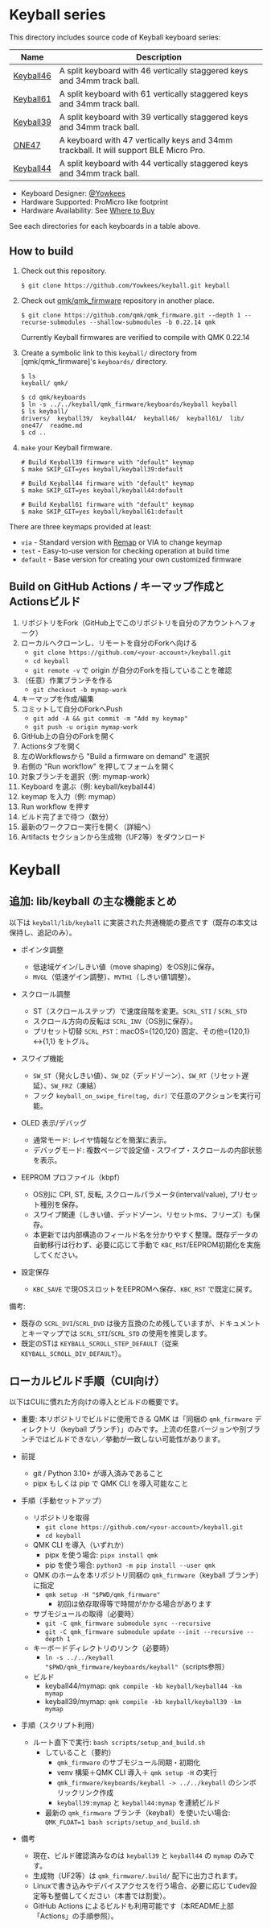 # Keyball series

This directory includes source code of Keyball keyboard series:

| Name          | Description
|---------------|-------------------------------------------------------------
|[Keyball46](./keyball46)|A split keyboard with 46 vertically staggered keys and 34mm track ball.
|[Keyball61](./keyball61)|A split keyboard with 61 vertically staggered keys and 34mm track ball.
|[Keyball39](./keyball39)|A split keyboard with 39 vertically staggered keys and 34mm track ball.
|[ONE47](./one47)|A keyboard with 47 vertically keys and 34mm trackball. It will support BLE Micro Pro.
|[Keyball44](./keyball44)|A split keyboard with 44 vertically staggered keys and 34mm track ball.

* Keyboard Designer: [@Yowkees](https://twitter.com/Yowkees)  
* Hardware Supported: ProMicro like footprint
* Hardware Availability: See [Where to Buy](../../../README.md#where-to-buy)

See each directories for each keyboards in a table above.

## How to build

1. Check out this repository.

    ```console
    $ git clone https://github.com/Yowkees/keyball.git keyball
    ```

2. Check out [qmk/qmk_firmware](https://github.com/qmk/qmk_firmware/) repository in another place.

    ```console
    $ git clone https://github.com/qmk/qmk_firmware.git --depth 1 --recurse-submodules --shallow-submodules -b 0.22.14 qmk
    ```

    Currently Keyball firmwares are verified to compile with QMK 0.22.14

3. Create a symbolic link to this `keyball/` directory from [qmk/qmk_firmware]'s `keyboards/` directory.

    ```console
    $ ls
    keyball/ qmk/

    $ cd qmk/keyboards
    $ ln -s ../../keyball/qmk_firmware/keyboards/keyball keyball
    $ ls keyball/
    drivers/  keyball39/  keyball44/  keyball46/  keyball61/  lib/  one47/  readme.md
    $ cd ..
    ```

4. `make` your Keyball firmware.

    ```console
    # Build Keyball39 firmware with "default" keymap
    $ make SKIP_GIT=yes keyball/keyball39:default

    # Build Keyball44 firmware with "default" keymap
    $ make SKIP_GIT=yes keyball/keyball44:default

    # Build Keyball61 firmware with "default" keymap
    $ make SKIP_GIT=yes keyball/keyball61:default
    ```

There are three keymaps provided at least:

* `via` - Standard version with [Remap](https://remap-keys.app/) or VIA to change keymap
* `test` - Easy-to-use version for checking operation at build time
* `default` - Base version for creating your own customized firmware

## Build on GitHub Actions / キーマップ作成とActionsビルド

1. リポジトリをFork（GitHub上でこのリポジトリを自分のアカウントへフォーク）
2. ローカルへクローンし、リモートを自分のForkへ向ける
   - `git clone https://github.com/<your-account>/keyball.git`
   - `cd keyball`
   - `git remote -v` で origin が自分のForkを指していることを確認
3. （任意）作業ブランチを作る
   - `git checkout -b mymap-work`
4. キーマップを作成/編集
5. コミットして自分のForkへPush
   - `git add -A && git commit -m "Add my keymap"`
   - `git push -u origin mymap-work`
6. GitHub上の自分のForkを開く
7. Actionsタブを開く
8. 左のWorkflowsから "Build a firmware on demand" を選択
9. 右側の "Run workflow" を押してフォームを開く
10. 対象ブランチを選択（例: mymap-work）
11. Keyboard を選ぶ（例: keyball/keyball44）
12. keymap を入力（例: mymap）
13. Run workflow を押す
14. ビルド完了まで待つ（数分）
15. 最新のワークフロー実行を開く（詳細へ）
16. Artifacts セクションから生成物（UF2等）をダウンロード
# Keyball
## 追加: lib/keyball の主な機能まとめ

以下は `keyball/lib/keyball` に実装された共通機能の要点です（既存の本文は保持し、追記のみ）。

- ポインタ調整
  - 低速域ゲイン/しきい値（move shaping）をOS別に保存。
  - `MVGL`（低速ゲイン調整）、`MVTH1`（しきい値1調整）。

- スクロール調整
  - ST（スクロールステップ）で速度段階を変更。`SCRL_STI` / `SCRL_STD`
  - スクロール方向の反転は `SCRL_INV`（OS別に保存）。
  - プリセット切替 `SCRL_PST`：macOS={120,120} 固定、その他={120,1}↔{1,1} をトグル。

- スワイプ機能
  - `SW_ST`（発火しきい値）、`SW_DZ`（デッドゾーン）、`SW_RT`（リセット遅延）、`SW_FRZ`（凍結）
  - フック `keyball_on_swipe_fire(tag, dir)` で任意のアクションを実行可能。

- OLED 表示/デバッグ
  - 通常モード: レイヤ情報などを簡潔に表示。
  - デバッグモード: 複数ページで設定値・スワイプ・スクロールの内部状態を表示。

- EEPROM プロファイル（kbpf）
  - OS別に CPI, ST, 反転, スクロールパラメータ(interval/value), プリセット種別を保存。
  - スワイプ関連（しきい値、デッドゾーン、リセットms、フリーズ）も保存。
  - 本更新では内部構造のフィールド名を分かりやすく整理。既存データの自動移行は行わず、必要に応じて手動で `KBC_RST`/EEPROM初期化を実施してください。

- 設定保存
  - `KBC_SAVE` で現OSスロットをEEPROMへ保存、`KBC_RST` で既定に戻す。

備考:
- 既存の `SCRL_DVI`/`SCRL_DVD` は後方互換のため残していますが、ドキュメントとキーマップでは `SCRL_STI`/`SCRL_STD` の使用を推奨します。
- 既定のSTは `KEYBALL_SCROLL_STEP_DEFAULT`（従来 `KEYBALL_SCROLL_DIV_DEFAULT`）。
## ローカルビルド手順（CUI向け）

以下はCUIに慣れた方向けの導入とビルドの概要です。

- 重要: 本リポジトリでビルドに使用できる QMK は「同梱の `qmk_firmware` ディレクトリ（keyball ブランチ）」のみです。上流の任意バージョンや別ブランチではビルドできない／挙動が一致しない可能性があります。

- 前提
  - git / Python 3.10+ が導入済みであること
  - pipx もしくは pip で QMK CLI を導入可能なこと

- 手順（手動セットアップ）
  - リポジトリを取得
    - `git clone https://github.com/<your-account>/keyball.git`
    - `cd keyball`
  - QMK CLI を導入（いずれか）
    - pipx を使う場合: `pipx install qmk`
    - pip を使う場合: `python3 -m pip install --user qmk`
  - QMK のホームを本リポジトリ同梱の `qmk_firmware`（keyball ブランチ）に指定
    - `qmk setup -H "$PWD/qmk_firmware"`
      - 初回は依存取得等で時間がかかる場合があります
  - サブモジュールの取得（必要時）
    - `git -C qmk_firmware submodule sync --recursive`
    - `git -C qmk_firmware submodule update --init --recursive --depth 1`
  - キーボードディレクトリのリンク（必要時）
    - `ln -s ../../keyball "$PWD/qmk_firmware/keyboards/keyball"`（scripts参照）
  - ビルド
    - keyball44/mymap: `qmk compile -kb keyball/keyball44 -km mymap`
    - keyball39/mymap: `qmk compile -kb keyball/keyball39 -km mymap`

- 手順（スクリプト利用）
  - ルート直下で実行: `bash scripts/setup_and_build.sh`
    - していること（要約）
      - `qmk_firmware` のサブモジュール同期・初期化
      - venv 構築＋QMK CLI 導入＋ `qmk setup -H` の実行
      - `qmk_firmware/keyboards/keyball -> ../../keyball` のシンボリックリンク作成
      - `keyball39:mymap` と `keyball44:mymap` を連続ビルド
    - 最新の `qmk_firmware` ブランチ（keyball）を使いたい場合: `QMK_FLOAT=1 bash scripts/setup_and_build.sh`

- 備考
  - 現在、ビルド確認済みなのは `keyball39` と `keyball44` の `mymap` のみです。
  - 生成物（UF2等）は `qmk_firmware/.build/` 配下に出力されます。
  - Linuxで書き込みやデバイスアクセスを行う場合、必要に応じてudev設定等も整備してください（本書では割愛）。
  - GitHub Actions によるビルドも利用可能です（本README上部「Actions」の手順参照）。
